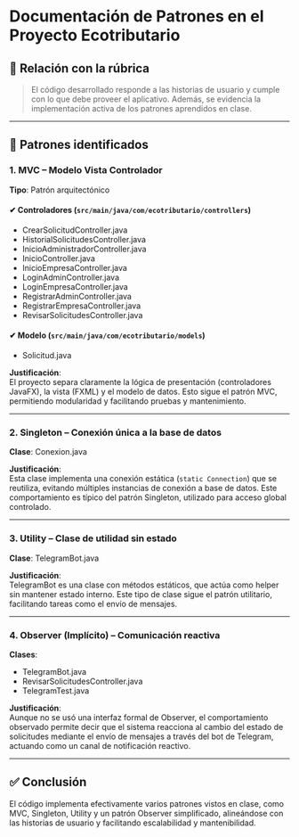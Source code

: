# Documentación de Patrones en el Proyecto Ecotributario

## 🎯 Relación con la rúbrica
> El código desarrollado responde a las historias de usuario y cumple con lo que debe proveer el aplicativo. Además, se evidencia la implementación activa de los patrones aprendidos en clase.

---

## 💠 Patrones identificados

### 1. MVC – Modelo Vista Controlador
**Tipo**: Patrón arquitectónico

#### ✔ Controladores (`src/main/java/com/ecotributario/controllers`)
- CrearSolicitudController.java
- HistorialSolicitudesController.java
- InicioAdministradorController.java
- InicioController.java
- InicioEmpresaController.java
- LoginAdminController.java
- LoginEmpresaController.java
- RegistrarAdminController.java
- RegistrarEmpresaController.java
- RevisarSolicitudesController.java

#### ✔ Modelo (`src/main/java/com/ecotributario/models`)
- Solicitud.java

**Justificación**:  
El proyecto separa claramente la lógica de presentación (controladores JavaFX), la vista (FXML) y el modelo de datos. Esto sigue el patrón MVC, permitiendo modularidad y facilitando pruebas y mantenimiento.

---

### 2. Singleton – Conexión única a la base de datos
**Clase**: Conexion.java

**Justificación**:  
Esta clase implementa una conexión estática (`static Connection`) que se reutiliza, evitando múltiples instancias de conexión a base de datos. Este comportamiento es típico del patrón Singleton, utilizado para acceso global controlado.

---

### 3. Utility – Clase de utilidad sin estado
**Clase**: TelegramBot.java

**Justificación**:  
TelegramBot es una clase con métodos estáticos, que actúa como helper sin mantener estado interno. Este tipo de clase sigue el patrón utilitario, facilitando tareas como el envío de mensajes.

---

### 4. Observer (Implícito) – Comunicación reactiva
**Clases**:
- TelegramBot.java
- RevisarSolicitudesController.java
- TelegramTest.java

**Justificación**:  
Aunque no se usó una interfaz formal de Observer, el comportamiento observado permite decir que el sistema reacciona al cambio del estado de solicitudes mediante el envío de mensajes a través del bot de Telegram, actuando como un canal de notificación reactivo.

---

## ✅ Conclusión
El código implementa efectivamente varios patrones vistos en clase, como MVC, Singleton, Utility y un patrón Observer simplificado, alineándose con las historias de usuario y facilitando escalabilidad y mantenibilidad.
